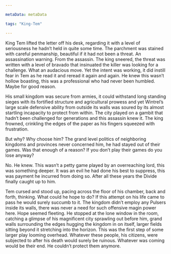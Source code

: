 ```yaml
---

metaData: metaData

tags: "King-Tem"

---
```


King Tem lifted the letter off his desk, regarding it with a level of seriousness he hadn’t held in quite some time. The parchment was stained with careful penmanship, beautiful if it had not been a threat. An assassination warning. From the assassin. The king sneered, the threat was written with a level of bravado that insinuated the killer was looking for a challenge. What an audacious move. Yet the intent was working, it did instill fear in Tem as he read it and reread it again and again. He knew this wasn’t hollow boasting, this was a professional who had never been humbled. Maybe for good reason. 

His small kingdom was secure from armies, it could withstand long standing sieges with its fortified structure and agricultural prowess and yet Wintrel’s large scale defensive ability from outside its walls was soured by its almost startling incapacity to protect from within. The city played on a gambit that hadn’t been challenged for generations and this assassin knew it. The king frowned, crinkling the edges of the paper as his fingers squeezed with frustration. 

But why? Why choose him? The grand level politics of neighboring kingdoms and provinces never concerned him, he had stayed out of their games. Was that enough of a reason? If you don’t play their games do you lose anyway? 

No. He knew. This wasn’t a petty game played by an overreaching lord, this was something deeper. It was an evil he had done his best to suppress, this was payment he incurred from doing so. After all these years the Divide finally caught up to him. 

Tem cursed and stood up, pacing across the floor of his chamber, back and forth, thinking. What could he hope to do? If this attempt on his life came to pass he would surely succumb to it. The kingdom didn’t employ any Pulsers inside its walls, there was never a need for such offensive magin power here. Hope seemed fleeting. He stopped at the lone window in the room, catching a glimpse of his magnificent city sprawling out before him, grand walls surrounding the edges hugging the kingdom in on itself, larger fields sitting beyond it stretching into the horizon. This was the first step of some larger play looming overhead. Whatever these people, his citizens,  were subjected to after his death would surely be ruinous. Whatever was coming would be their end. He couldn’t protect them anymore.